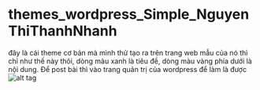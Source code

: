 # themes_wordpress_Simple_NguyenThiThanhNhanh
đây là cái theme cơ bản mà mình thử tạo ra trên trang web
mẫu của nó thì chỉ như thế này thôi, dòng màu xanh là tiêu đề, dòng màu vàng phía dưới là nội dung.
Để post bài thì vào trang quản trị của wordpress để làm là được
![alt tag]()
